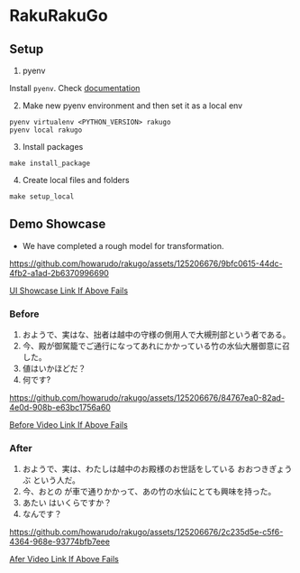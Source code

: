 # RakuRakuGo

## Setup
1. pyenv

Install `pyenv`. Check [documentation](https://github.com/pyenv/pyenv)

2. Make new pyenv environment and then set it as a local env
```
pyenv virtualenv <PYTHON_VERSION> rakugo
pyenv local rakugo
```

3. Install packages
```
make install_package
```

4. Create local files and folders
```
make setup_local
```

## Demo Showcase
- We have completed a rough model for transformation.

https://github.com/howarudo/rakugo/assets/125206676/9bfc0615-44dc-4fb2-a1ad-2b6370996690

[UI Showcase Link If Above Fails](https://drive.google.com/file/d/17dy5GVw1CVPWwV1DiJc90YA54MPSvs26/view?usp=sharing)
### Before
  1. おようで、実はな、拙者は越中の守様の側用人で大槻刑部という者である。
  2. 今、殿が御駕籠でご通行になってあれにかかっている竹の水仙大層御意に召した。
  3. 値はいかほどだ？
  4. 何です?

https://github.com/howarudo/rakugo/assets/125206676/84767ea0-82ad-4e0d-908b-e63bc1756a60

[Before Video Link If Above Fails](https://drive.google.com/file/d/1i_2EBc4YcFihXoWBPU8BWlX8DlKxWMJl/view?usp=sharing)

### After
  1. おようで、実は、わたしは越中のお殿様のお世話をしている おおつきぎょうぶ という人だ。
  2. 今、おとの が車で通りかかって、あの竹の水仙にとても興味を持った。
  4. あたい はいくらですか？
  5. なんです？

https://github.com/howarudo/rakugo/assets/125206676/2c235d5e-c5f6-4364-968e-93774bfb7eee

[Afer Video Link If Above Fails](https://drive.google.com/file/d/1GVf-6yaQzZYyH8XossaEWWSM5jwNx_vo/view?usp=sharing)
